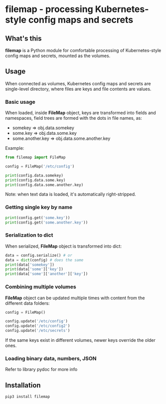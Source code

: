 # filemap - processing Kubernetes-style config maps and secrets

## What's this

**filemap** is a Python module for comfortable processing of Kubernetes-style
config maps and secrets, mounted as the volumes.

## Usage

When connected as volumes, Kubernetes config maps and secrets are single-level
directory, where files are keys and file contents are values.

### Basic usage

When loaded, inside **FileMap** object, keys are transformed into fields and
namespaces, field trees are formed with the dots in file names, as:

* somekey => obj.data.somekey
* some.key => obj.data.some.key
* some.another.key => obj.data.some.another.key

Example:

```python
from filemap import FileMap

config = FileMap('/etc/config')

print(config.data.somekey)
print(config.data.some.key)
print(config.data.some.another.key)
```

Note: when text data is loaded, it's automatically right-stripped.

### Getting single key by name

```python
print(config.get('some.key'))
print(config.get('some.another.key'))
```

### Serialization to dict

When serialized, **FileMap** object is transformed into dict:

```python
data = config.serialize() # or
data = dict(config) # does the same
print(data['somekey'])
print(data['some']['key'])
print(data['some']['another']['key'])
```

### Combining multiple volumes

**FileMap** object can be updated multiple times with content from the
different data folders:

```python
config = FileMap()

config.update('/etc/config')
config.update('/etc/config2')
config.update('/etc/secrets')
```

If the same keys exist in different volumes, newer keys override the older
ones.

### Loading binary data, numbers, JSON

Refer to library pydoc for more info

## Installation

```shell
pip3 install filemap
```
